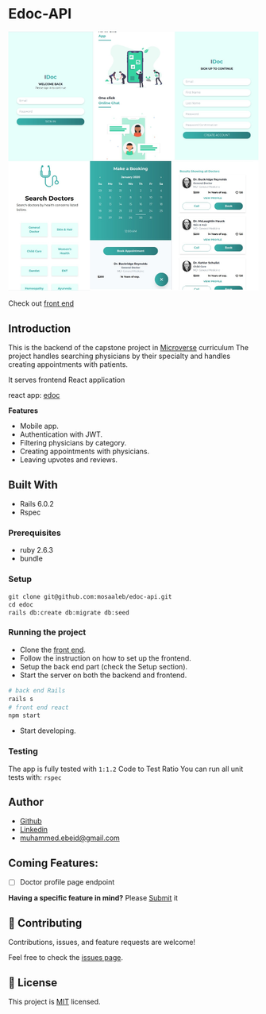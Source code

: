 # Edoc-API 

![screenshot](screenshot.jpg)

Check out [front end](https://github.com/mosaaleb/edoc)

## Introduction
This is the backend of the capstone project in [Microverse](https://www.microverse.org/) curriculum
The project handles searching physicians by their specialty and handles creating appointments with patients.

It serves frontend React application

react app: [edoc](https://github.com/mosaaleb/edoc/)

**Features**
- Mobile app.
- Authentication with JWT.
- Filtering physicians by category.
- Creating appointments with physicians.
- Leaving upvotes and reviews.

## Built With
- Rails 6.0.2
- Rspec

### Prerequisites
- ruby 2.6.3
- bundle

### Setup
```
git clone git@github.com:mosaaleb/edoc-api.git
cd edoc
rails db:create db:migrate db:seed
```

### Running the project
- Clone the [front end](https://github.com/mosaaleb/edoc).
- Follow the instruction on how to set up the frontend.
- Setup the back end part (check the Setup section).
- Start the server on both the backend and frontend.
```ruby
# back end Rails
rails s
# front end react
npm start
```
- Start developing.

### Testing
The app is fully tested with `1:1.2` Code to Test Ratio
You can run all unit tests with:
`rspec`

## Author

- [Github](https://github.com/mosaaleb)
- [Linkedin](https://www.linkedin.com/in/muhammadebeid/)
- [muhammed.ebeid@gmail.com](muhammed.ebeid@gmail.com)

## Coming Features:
- [ ] Doctor profile page endpoint

**Having a specific feature in mind?** 
Please [Submit](https://github.com/mosaaleb/edoc-api/labels/enhancement) it


## 🤝 Contributing
Contributions, issues, and feature requests are welcome!

Feel free to check the [issues page](issues/).


## 📝 License
This project is [MIT](lic.url) licensed.
